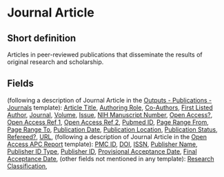 # Journal Article
## Short definition
Articles in peer-reviewed publications that disseminate the results of original research and scholarship.
## Fields
(following a description of Journal Article in the [Outputs - Publications - Journals](../Templates/Outputs%20-%20Publications%20-%20Journals.md) template):
[Article Title](../Object-Fields/Journal%20Article/Article%20Title.md),
[Authoring Role](../Object-Fields/Journal%20Article/Authoring%20Role.md),
[Co-Authors](../Object-Fields/Journal%20Article/Co-Authors.md),
[First Listed Author](../Object-Fields/Journal%20Article/First%20Listed%20Author.md),
[Journal](../Object-Fields/Journal%20Article/Journal.md),
[Volume](../Object-Fields/Journal%20Article/Volume.md),
[Issue](../Object-Fields/Journal%20Article/Issue.md),
[NIH Manuscript Number](../Object-Fields/Journal%20Article/NIH%20Manuscript%20Number.md),
[Open Access?](../Object-Fields/Journal%20Article/Open%20Access.md),
[Open Access Ref 1](../Object-Fields/Journal%20Article/Open%20Access%20Ref%201.md),
[Open Access Ref 2](../Object-Fields/Journal%20Article/Open%20Access%20Ref%202.md),
[Pubmed ID](../Object-Fields/Journal%20Article/Pubmed%20ID.md),
[Page Range From](../Object-Fields/Journal%20Article/Page%20Range%20From.md),
[Page Range To](../Object-Fields/Journal%20Article/Page%20Range%20To.md),
[Publication Date](../Object-Fields/Journal%20Article/Publication%20Date.md),
[Publication Location](../Object-Fields/Journal%20Article/Publication%20Location.md),
[Publication Status](../Object-Fields/Journal%20Article/Publication%20Status.md),
[Refereed?](../Object-Fields/Journal%20Article/Refereed.md),
[URL](../Object-Fields/Journal%20Article/URL.md),
(following a description of Journal Article in the [Open Access APC Report](../Templates/Open%20Access%20APC%20Report.md) template):
[PMC ID](../Object-Fields/Journal%20Article/PMC%20ID.md),
[DOI](../Object-Fields/Journal%20Article/DOI.md),
[ISSN](../Object-Fields/Journal%20Article/ISSN.md),
[Publisher Name](../Object-Fields/Journal%20Article/Publisher%20Name.md),
[Publisher ID Type](../Object-Fields/Journal%20Article/Publisher%20ID%20Type.md),
[Publisher ID](../Object-Fields/Journal%20Article/Publisher%20ID.md),
[Provisional Acceptance Date](../Object-Fields/Journal%20Article/Provisional%20Acceptance%20Date.md),
[Final Acceptance Date](../Object-Fields/Journal%20Article/Final%20Acceptance%20Date.md),
(other fields not mentioned in any template):
[Research Classification](../Object-Fields/Journal%20Article/Research%20Classification.md),
